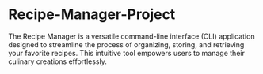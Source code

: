 # Recipe-Manager-Project
The Recipe Manager is a versatile command-line interface (CLI) application designed to streamline the process of organizing, storing, and retrieving your favorite recipes. This intuitive tool empowers users to manage their culinary creations effortlessly. 
